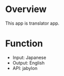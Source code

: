 # Overview

This app is translator app.

# Function

- Input: Japanese
- Output: English
- API: jabylon
